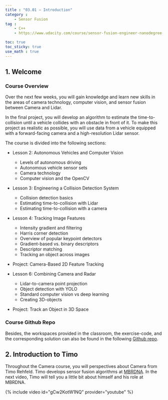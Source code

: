 ```yaml
---
title : "03.01 — Introduction"
category :
    - Sensor Fusion
tag : 
    - C++
    - https://www.udacity.com/course/sensor-fusion-engineer-nanodegree--nd313

toc: true  
toc_sticky: true 
use_math : true
---
```




## 1. Welcome

### Course Overview

Over the next few weeks, you will gain knowledge and learn new skills in the areas of camera technology, computer vision, and sensor fusion between Camera and Lidar.

In the final project, you will develop an algorithm to estimate the time-to-collision until a vehicle collides with an obstacle in front of it. To make this project as realistic as possible, you will use data from a vehicle equipped with a forward-facing camera and a high-resolution Lidar sensor.

The course is divided into the following sections:

- Lesson 2: Autonomous Vehicles and Computer Vision
    - Levels of autonomous driving
    - Autonomous vehicle sensor sets
    - Camera technology
    - Computer vision and the OpenCV

- Lesson 3: Engineering a Collision Detection System
    - Collision detection basics
    - Estimating time-to-collision with Lidar
    - Estimating time-to-collision with a camera

- Lesson 4: Tracking Image Features
    - Intensity gradient and filtering
    - Harris corner detection
    - Overview of popular keypoint detectors
    - Gradient-based vs. binary descriptors
    - Descriptor matching
    - Tracking an object across images

- Project: Camera-Based 2D Feature Tracking

- Lesson 6: Combining Camera and Radar
    - Lidar-to-camera point projection
    - Object detection with YOLO
    - Standard computer vision vs deep learning
    - Creating 3D-objects

- Project: Track an Object in 3D Space


### Course Github Repo

Besides, the workspaces provided in the classroom, the exercise-code, and the corresponding solution can also be found in the following [Github repo](https://github.com/udacity/SFND_Camera).



## 2. Introduction to Timo

Throughout the Camera course, you will perspectives about Camera from Timo Rehfeld. Timo develops sensor fusion algorithms at [MBRDNA](https://mbrdna.com/). In the next video, Timo will tell you a little bit about himself and his role at MBRDNA.

{% include video id="gCw2KotW1NQ" provider="youtube" %}
